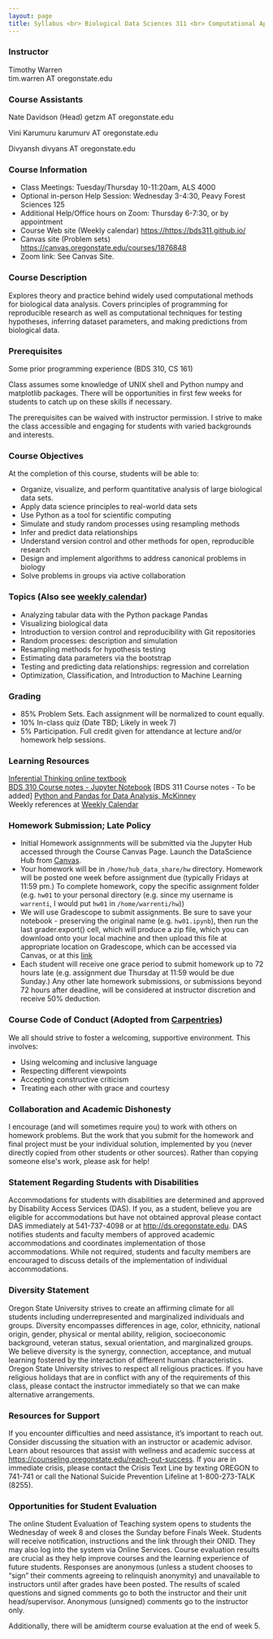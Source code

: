 ```yaml
---
layout: page
title: Syllabus <br> Biological Data Sciences 311 <br> Computational Approaches to Biological Data <br> Winter 2024, Oregon State University
---
```


### Instructor

Timothy Warren  
tim.warren AT oregonstate.edu

### Course Assistants

Nate Davidson (Head)
getzm AT oregonstate.edu

Vini Karumuru
karumurv AT oregonstate.edu

Divyansh
divyans AT oregonstate.edu


### Course Information

- Class Meetings: Tuesday/Thursday 10-11:20am, ALS 4000
- Optional in-person Help Session: Wednesday 3-4:30, Peavy Forest Sciences 125
- Additional Help/Office hours on Zoom: Thursday 6-7:30, or by appointment
- Course Web site (Weekly calendar) <https://https://bds311.github.io/>
- Canvas site (Problem sets) <https://canvas.oregonstate.edu/courses/1876848>
- Zoom link: See Canvas Site.



### Course Description

Explores theory and practice behind widely used computational methods for biological data analysis. Covers principles of programming for reproducible research as well as computational techniques for testing hypotheses, inferring dataset parameters, and making predictions from biological data.


### Prerequisites


Some prior programming experience (BDS 310, CS 161)

Class assumes some knowledge of UNIX shell and Python numpy and matplotlib packages. There will be opportunities in first few weeks for students to catch up on these skills if necessary.

The prerequisites can be waived with instructor permission. I strive to make the class accessible and engaging for students with varied backgrounds and interests.



### Course Objectives

At the completion of this course, students will be able to:

- Organize, visualize, and perform quantitative analysis of large biological data sets.
- Apply data science principles to real-world data sets
- Use Python as a tool for scientific computing
- Simulate and study random processes using resampling methods
- Infer and predict data relationships 
- Understand version control and other methods for open, reproducible research
- Design and implement algorithms to address canonical problems in biology
- Solve problems in groups via active collaboration



### Topics (Also see [weekly calendar](./index.md))

- Analyzing tabular data with the Python package Pandas
- Visualizing biological data
- Introduction to version control and reproducibility with Git repositories
- Random processes: description and simulation
- Resampling methods for hypothesis testing
- Estimating data parameters via the bootstrap
- Testing and predicting data relationships: regression and correlation
- Optimization, Classification, and Introduction to Machine Learning



### Grading

- 85% Problem Sets. Each assignment will be normalized to count equally. 
- 10% In-class quiz (Date TBD; Likely in week 7)
- 5% Participation. Full credit given for attendance at lecture and/or homework help sessions.


### Learning Resources

[Inferential Thinking online textbook](https://inferentialthinking.com/chapters/intro.html)<br>
[BDS 310 Course notes - Jupyter Notebook](./class_notes.pdf)
[BDS 311 Course notes - To be added]
[Python and Pandas for Data Analysis, McKinney](https://wesmckinney.com/book/python-basics)
<br>Weekly references at [Weekly Calendar](./index.md)





### Homework Submission; Late Policy

- Initial Homework assignnments will be submitted via the Jupyter Hub accessed through the Course Canvas Page. Launch the DataScience Hub from [Canvas](https://canvas.oregonstate.edu/courses/1944874). 
- Your homework will be in `/home/hub_data_share/hw` directory. Homework will be posted one week before assignment due (typically Fridays at 11:59 pm.) To complete homework, copy the specific assignment folder (e.g. `hw01` to your personal directory (e.g. since my username is `warrenti`, I would put `hw01` in  `/home/warrenti/hw`)) 
- We will use Gradescope to submit assignments. Be sure to save your notebook - preserving the original name (e.g. `hw01.ipynb`), then run the last grader.export() cell, which will produce a zip file, which you can download onto your local machine and then upload this file at appropriate location on Gradescope, which can be accessed via Canvas, or at this [link](https://www.gradescope.com/courses/486040)
- Each student will receive one grace period to submit homework up to 72 hours late (e.g. assignment due Thursday at 11:59 would be due Sunday.) Any other late homework submissions, or submissions beyond 72 hours after deadline, will be considered at instructor discretion and receive 50% deduction.

### Course Code of Conduct (Adopted from [Carpentries](https://docs.carpentries.org/topic_folders/policies/code-of-conduct.html))

We all should strive to foster a welcoming, supportive environment. This involves:
<ul>
    <li>Using welcoming and inclusive language</li>
    <li>Respecting different viewpoints</li>
    <li>Accepting constructive criticism</li>
    <li>Treating each other with grace and courtesy</li>
    </ul>



### Collaboration and Academic Dishonesty

I encourage (and will sometimes require you) to work with others on homework problems. But the work that you submit for the homework and final project must be your individual solution, implemented by you (never directly copied from other students or other sources). Rather than copying someone else's work, please ask for help!

### Statement Regarding Students with Disabilities

Accommodations for students with disabilities are determined and approved by Disability Access Services (DAS). If you, as a student, believe you are eligible for accommodations but have not obtained approval please contact DAS immediately at 541-737-4098 or at <http://ds.oregonstate.edu>. DAS notifies students and faculty members of approved academic accommodations and coordinates implementation of those accommodations. While not required, students and faculty members are encouraged to discuss details of the implementation of individual accommodations.

### Diversity Statement

Oregon State University strives to create an affirming climate for all students including underrepresented and marginalized individuals and groups. Diversity encompasses differences in age, color, ethnicity, national origin, gender, physical or mental ability, religion, socioeconomic background, veteran status, sexual orientation, and marginalized groups. We believe diversity is the synergy, connection, acceptance, and mutual learning fostered by the interaction of different human characteristics. 
Oregon State University strives to respect all religious practices. If you have religious holidays that are in conflict with any of the requirements of this class, please contact the instructor immediately so that we can make alternative arrangements.  


### Resources for Support

If you encounter difficulties and need assistance, it’s important to reach out. Consider discussing the situation with an instructor or academic advisor. Learn about resources that assist with wellness and academic success at <https://counseling.oregonstate.edu/reach-out-success>. If you are in immediate crisis, please contact the Crisis Text Line by texting OREGON to 741-741 or call the National Suicide Prevention Lifeline at 1-800-273-TALK (8255).


### Opportunities for Student Evaluation

The online Student Evaluation of Teaching system opens to students the Wednesday of week 8 and closes the Sunday before Finals Week. Students will receive notification, instructions and the link through their ONID. They may also log into the system via Online Services. Course evaluation results are crucial as they help improve courses and the learning experience of future students. Responses are anonymous (unless a student chooses to “sign” their comments agreeing to relinquish anonymity) and unavailable to instructors until after grades have been posted. The results of scaled questions and signed comments go to both the instructor and their unit head/supervisor. Anonymous (unsigned) comments go to the instructor only. 

Additionally, there will be amidterm course evaluation at the end of week 5.




